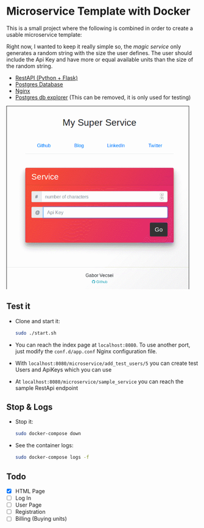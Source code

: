 # Microservice Template with Docker

This is a small project where the following is combined in order to create a usable microservice template:

Right now, I wanted to keep it really simple so, the *magic service* only generates a random string with the size
the user defines. The user should include the Api Key and have more or equal available units than the size of the
random string.

- [RestAPI (Python + Flask)](https://github.com/pallets/flask)
- [Postgres Database](https://www.postgresql.org/)
- [Nginx](https://www.nginx.com/)
- [Postgres db explorer](http://sosedoff.github.io/pgweb/) (This can be removed, it is only used for testing)

<img src="art/dockerized_microservice_test.gif" width="480" height="480">

## Test it

- Clone and start it:

    ```sh
    sudo ./start.sh
    ```

- You can reach the index page at `localhost:8080`. To use another port, just modify the `conf.d/app.conf` Nginx
configuration file.
- With `localhost:8080/microservice/add_test_users/5` you can create test Users and ApiKeys which you can use
- At `localhost:8080/microservice/sample_service` you can reach the sample RestApi endpoint

## Stop & Logs

- Stop it:

    ```sh
    sudo docker-compose down
    ```

- See the container logs:

    ```sh
    sudo docker-compose logs -f
    ```

## Todo

- [X] HTML Page
- [ ] Log In
- [ ] User Page
- [ ] Registration
- [ ] Billing (Buying units)